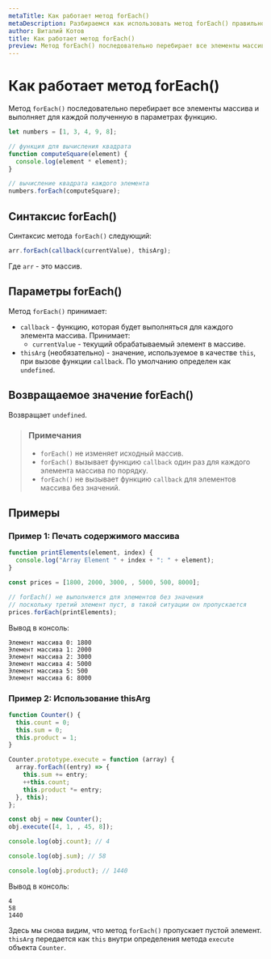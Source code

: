 ```yaml
---
metaTitle: Как работает метод forEach()
metaDescription: Разбираемся как использовать метод forEach() правильно
author: Виталий Котов
title: Как работает метод forEach()
preview: Метод forEach() последовательно перебирает все элементы массива и выполняет для каждой полученную в параметрах функцию...
---
```


# Как работает метод forEach()

Метод `forEach()` последовательно перебирает все элементы массива и выполняет для каждой полученную в параметрах функцию.

```javascript
let numbers = [1, 3, 4, 9, 8];

// функция для вычисления квадрата
function computeSquare(element) {
  console.log(element * element);
}

// вычисление квадрата каждого элемента
numbers.forEach(computeSquare);
```

## Синтаксис forEach()

Синтаксис метода `forEach()` следующий:

```javascript
arr.forEach(callback(currentValue), thisArg);
```

Где `arr` - это массив.

## Параметры forEach()

Метод `forEach()` принимает:

- `callback` - функцию, которая будет выполняться для каждого элемента массива. Принимает:
  - `currentValue` - текущий обрабатываемый элемент в массиве.
- `thisArg` (необязательно) - значение, используемое в качестве `this`, при вызове функции `callback`. По умолчанию определен как `undefined`.

## Возвращаемое значение forEach()

Возвращает `undefined`.

> ### Примечания
>
> - `forEach()` не изменяет исходный массив.
> - `forEach()` вызывает функцию `callback` один раз для каждого элемента массива по порядку.
> - `forEach()` не вызывает функцию `callback` для элементов массива без значений.

## Примеры

### Пример 1: Печать содержимого массива

```javascript
function printElements(element, index) {
  console.log("Array Element " + index + ": " + element);
}

const prices = [1800, 2000, 3000, , 5000, 500, 8000];

// forEach() не выполняется для элементов без значения
// поскольку третий элемент пуст, в такой ситуации он пропускается
prices.forEach(printElements);
```

Вывод в консоль:

```
Элемент массива 0: 1800
Элемент массива 1: 2000
Элемент массива 2: 3000
Элемент массива 4: 5000
Элемент массива 5: 500
Элемент массива 6: 8000
```

### Пример 2: Использование thisArg

```javascript
function Counter() {
  this.count = 0;
  this.sum = 0;
  this.product = 1;
}

Counter.prototype.execute = function (array) {
  array.forEach((entry) => {
    this.sum += entry;
    ++this.count;
    this.product *= entry;
  }, this);
};

const obj = new Counter();
obj.execute([4, 1, , 45, 8]);

console.log(obj.count); // 4

console.log(obj.sum); // 58

console.log(obj.product); // 1440
```

Вывод в консоль:

```
4
58
1440
```

Здесь мы снова видим, что метод `forEach()` пропускает пустой элемент. `thisArg` передается как `this` внутри определения метода `execute` объекта `Counter`.
